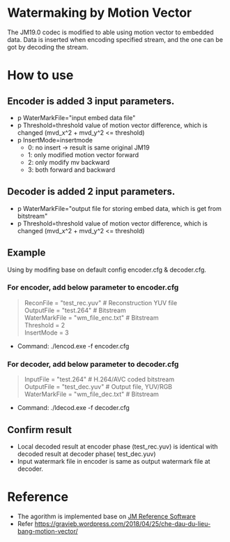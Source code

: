# Watermaking by Motion Vector
The JM19.0 codec is modified to able using motion vector to embedded data. Data is inserted when encoding specified stream, and the one can be got by decoding the stream.

# How to use
## Encoder is added 3 input parameters.
- p WaterMarkFile="input embed data file"
- p Threshold=threshold value of motion vector difference, which is changed (mvd_x^2 + mvd_y^2 <= threshold)
- p InsertMode=insertmode 
  - 0: no insert -> result is same original JM19
  - 1: only modified motion vector forward
  - 2: only modify mv backward
  - 3: both forward and backward

## Decoder is added 2 input parameters.
- p WaterMarkFile="output file for storing embed data, which is get from bitstream"
- p Threshold=threshold value of motion vector difference, which is changed (mvd_x^2 + mvd_y^2 <= threshold)

## Example 
Using by modifing base on default config encoder.cfg & decoder.cfg.
### For encoder, add below parameter to encoder.cfg
> ReconFile             = "test_rec.yuv"       # Reconstruction YUV file  
> OutputFile            = "test.264"           # Bitstream  
> WaterMarkFile         = "wm_file_enc.txt"    # Bitstream  
> Threshold	      = 2  
> InsertMode	      = 3  

- Command: ./lencod.exe -f encoder.cfg  

### For decoder, add below parameter to decoder.cfg
> InputFile             = "test.264"       # H.264/AVC coded bitstream  
> OutputFile            = "test_dec.yuv"   # Output file, YUV/RGB  
> WaterMarkFile         = "wm_file_dec.txt"    # Bitstream  

- Command: ./ldecod.exe -f decoder.cfg  

## Confirm result
- Local decoded result at encoder phase (test_rec.yuv) is identical with decoded result at decoder phase( test_dec.yuv)
- Input watermark file in encoder is same as output watermark file at decoder.

# Reference
- The agorithm is implemented base on [JM Reference Software](http://iphome.hhi.de/suehring/tml)
- Refer https://gravieb.wordpress.com/2018/04/25/che-dau-du-lieu-bang-motion-vector/
